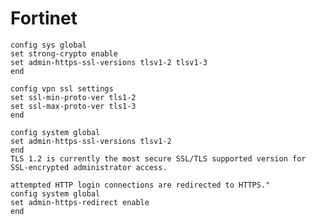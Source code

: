 # Fortinet

```title="Desactiver les vieux TLS ==> For HTTPS"
config sys global  
set strong-crypto enable  
set admin-https-ssl-versions tlsv1-2 tlsv1-3   
end
``` 
```title="Desactiver les vieux TLS ==> For SSL-VPN"  
config vpn ssl settings  
set ssl-min-proto-ver tls1-2  
set ssl-max-proto-ver tls1-3    
end
```

```title="Require TLS 1.2 for HTTPS administrator access to the GUI"
config system global
set admin-https-ssl-versions tlsv1-2
end
TLS 1.2 is currently the most secure SSL/TLS supported version for SSL-encrypted administrator access.
```
```title="Re-direct HTTP GUI logins to HTTPS. Go to System > Settings > Administrator Settings and enable Redirect to HTTPS to make sure that all
attempted HTTP login connections are redirected to HTTPS."
config system global
set admin-https-redirect enable
end
```